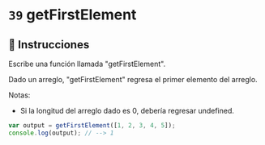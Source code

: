 # `39` getFirstElement

## 📝 Instrucciones

Escribe una función llamada "getFirstElement".

Dado un arreglo, "getFirstElement" regresa el primer elemento del arreglo.

Notas:
* Si la longitud del arreglo dado es 0, debería regresar undefined.

```Javascript
var output = getFirstElement([1, 2, 3, 4, 5]);
console.log(output); // --> 1
```